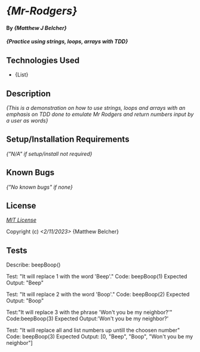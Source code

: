 # _{Mr-Rodgers}_

#### By _**{Matthew J Belcher}**_

#### _{Practice using strings, loops, arrays with TDD}_

## Technologies Used

* {List}

## Description

_{This is a demonstration on how to use strings, loops and arrays with an emphasis on TDD done to emulate Mr Rodgers and return numbers input by a user as words}_

## Setup/Installation Requirements

_{"N/A" if setup/install not required}_

## Known Bugs

_{"No known bugs" if none}_

## License

_[MIT License](https://opensource.org/licenses/MIT)_

Copyright (c) _<2/11/2023>_ {Matthew Belcher}

## Tests

Describe: beepBoop()

Test: "It will replace 1 with the word 'Beep'."
Code: beepBoop(1)
Expected Output: "Beep"

Test: "It will replace 2 with the word 'Boop'."
Code: beepBoop(2)
Expected Output: "Boop"

Test:"It will replace 3 with the phrase 'Won't you be my neighbor?'"
Code:beepBoop(3)
Expected Output:'Won't you be my neighbor?'

Test: "It will replace all and list numbers up untill the choosen number"
Code: beepBoop(3)
Expected Output: [0, "Beep", "Boop", "Won't you be my neighbor"]
